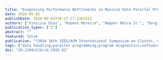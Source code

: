 ```yaml
---
title: "Diagnosing Performance Bottlenecks in Massive Data Parallel Programs"
date: 2016-05-01
publishDate: 2019-09-01T20:27:17.216151Z
authors: ["Vinicius Dias", "Rubens Moreira", "Wagner Meira Jr.", "Dorgival Guedes"]
publication_types: ["1"]
abstract: ""
featured: false
publication: "*2016 16th IEEE/ACM International Symposium on Cluster, Cloud and Grid Computing (CCGrid)*"
tags: ["data handling;parallel programming;program diagnostics;software performance evaluation;performance bottleneck diagnosis;massive data parallel programs;Spark programming environment;Parallel processing;Sparks;Data models;Partitioning algorithms;Layout;Itemsets;Algorithm design and analysis;performance evaluation;performance diagnosis;data parallel;distributed processing;load balancing;job optimization;task placement"]
doi: "10.1109/CCGrid.2016.81"
---
```


